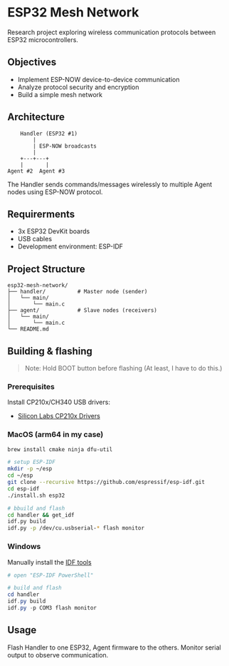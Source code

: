 # ESP32 Mesh Network
Research project exploring wireless communication protocols between ESP32 microcontrollers.

## Objectives
- Implement ESP-NOW device-to-device communication
- Analyze protocol security and encryption
- Build a simple mesh network

## Architecture
```
    Handler (ESP32 #1)
        |
        | ESP-NOW broadcasts
        |
    +---+---+
    |       |
Agent #2  Agent #3
```

The Handler sends commands/messages wirelessly to multiple Agent nodes using ESP-NOW protocol.

## Requirerments
- 3x ESP32 DevKit boards
- USB cables
- Development environment: ESP-IDF

## Project Structure
```
esp32-mesh-network/
├── handler/          # Master node (sender)
│   └── main/
│       └── main.c
├── agent/            # Slave nodes (receivers)
│   └── main/
│       └── main.c
└── README.md
```

## Building & flashing
> Note: Hold BOOT button before flashing (At least, I have to do this.)

### Prerequisites
Install CP210x/CH340 USB drivers:
- [Silicon Labs CP210x Drivers](https://www.silabs.com/developers/usb-to-uart-bridge-vcp-drivers)

### MacOS (arm64 in my case)
```bash
brew install cmake ninja dfu-util

# setup ESP-IDF
mkdir -p ~/esp
cd ~/esp
git clone --recursive https://github.com/espressif/esp-idf.git
cd esp-idf
./install.sh esp32

# bbuild and flash
cd handler && get_idf
idf.py build
idf.py -p /dev/cu.usbserial-* flash monitor
```

### Windows
Manually install the [IDF tools](https://docs.espressif.com/projects/esp-idf/en/stable/esp32/get-started/windows-setup.html#get-started-windows-tools-installer)

```powershell
# open "ESP-IDF PowerShell"

# build and flash
cd handler
idf.py build
idf.py -p COM3 flash monitor
```

## Usage
Flash Handler to one ESP32, Agent firmware to the others. Monitor serial output to observe communication.
